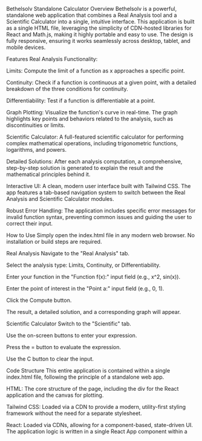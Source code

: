 Bethelsolv Standalone Calculator
Overview
Bethelsolv is a powerful, standalone web application that combines a Real Analysis tool and a Scientific Calculator into a single, intuitive interface. This application is built as a single HTML file, leveraging the simplicity of CDN-hosted libraries for React and Math.js, making it highly portable and easy to use. The design is fully responsive, ensuring it works seamlessly across desktop, tablet, and mobile devices.

Features
Real Analysis Functionality:

Limits: Compute the limit of a function as x approaches a specific point.

Continuity: Check if a function is continuous at a given point, with a detailed breakdown of the three conditions for continuity.

Differentiability: Test if a function is differentiable at a point.

Graph Plotting: Visualize the function's curve in real-time. The graph highlights key points and behaviors related to the analysis, such as discontinuities or limits.

Scientific Calculator: A full-featured scientific calculator for performing complex mathematical operations, including trigonometric functions, logarithms, and powers.

Detailed Solutions: After each analysis computation, a comprehensive, step-by-step solution is generated to explain the result and the mathematical principles behind it.

Interactive UI: A clean, modern user interface built with Tailwind CSS. The app features a tab-based navigation system to switch between the Real Analysis and Scientific Calculator modules.

Robust Error Handling: The application includes specific error messages for invalid function syntax, preventing common issues and guiding the user to correct their input.

How to Use
Simply open the index.html file in any modern web browser. No installation or build steps are required.

Real Analysis
Navigate to the "Real Analysis" tab.

Select the analysis type: Limits, Continuity, or Differentiability.

Enter your function in the "Function f(x):" input field (e.g., x^2, sin(x)).

Enter the point of interest in the "Point a:" input field (e.g., 0, 1).

Click the Compute button.

The result, a detailed solution, and a corresponding graph will appear.

Scientific Calculator
Switch to the "Scientific" tab.

Use the on-screen buttons to enter your expression.

Press the = button to evaluate the expression.

Use the C button to clear the input.

Code Structure
This entire application is contained within a single index.html file, following the principle of a standalone web app.

HTML: The core structure of the page, including the div for the React application and the canvas for plotting.

Tailwind CSS: Loaded via a CDN to provide a modern, utility-first styling framework without the need for a separate stylesheet.

React: Loaded via CDNs, allowing for a component-based, state-driven UI. The application logic is written in a single React App component within a <script type="text/babel"> tag.

Babel Standalone: This CDN allows the browser to directly interpret the JSX and modern JavaScript syntax used in the React component.

Math.js: A powerful mathematical library loaded via a CDN, used for parsing function expressions, performing symbolic differentiation, and evaluating expressions.

Dependencies
React v18

ReactDOM v18

Babel Standalone v6

Math.js v12.4.1

Tailwind CSS (via CDN)

Google Fonts (Inter)

Error Handling
The application includes specific, user-friendly error handling to improve the experience.

Syntax Errors: If an invalid function is entered (e.g., x/, sin), the application catches the error and displays a clear message like "Invalid input. Please ensure your function is a complete and valid expression of x...".

Plotting Errors: The graph plotting function is isolated within a try...catch block. If an issue occurs during plotting (e.g., the function produces infinite values), the canvas is cleared, and an error message is shown instead of crashing the app.

Math.js Availability: A check is performed to ensure the Math.js library is loaded before any computations begin.

This README file should provide all the necessary information for anyone to understand and use your code. Is there anything else you would like to add or change?
